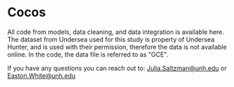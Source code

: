 # Cocos
All code from models, data cleaning, and data integration is available here. The dataset from Undersea used for this study is property of Undersea Hunter, and is used with their permission, therefore the data is not available online. In the code, the data file is referred to as "GCE". 

If you have any questions you can reach out to: Julia.Saltzman@unh.edu or Easton.White@unh.edu 
